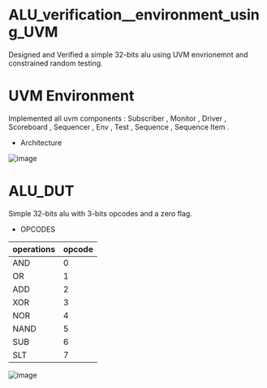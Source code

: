 # ALU_verification__environment_using_UVM
Designed and Verified a simple 32-bits alu using UVM envrionemnt and constrained random testing.
# UVM Environment 
Implemented all uvm components : Subscriber , Monitor , Driver , Scoreboard , Sequencer , Env , Test , Sequence , Sequence Item .

 * Architecture
  
 ![image](https://github.com/MohabAmged/ALU_verification__environment_using_UVM/assets/68222258/3d87b438-1408-434e-9a5e-67d785992029)

# ALU_DUT
Simple 32-bits alu with 3-bits opcodes and a zero flag.
* OPCODES
  
| operations | opcode |
| ---------- | ------ |
| AND        |  0     |
| OR         |  1     |
| ADD        |  2     |
| XOR        |  3     |
| NOR        |  4     |
| NAND       |  5     |
| SUB        |  6     |
| SLT        |  7     |

![image](https://github.com/MohabAmged/ALU_verification__environment_using_UVM/assets/68222258/d89b8ef3-0dfd-4ed5-aaf6-be13c53e310e)




